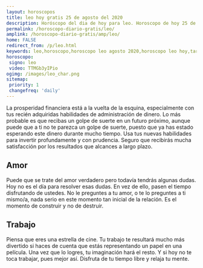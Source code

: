 ```yaml
---
layout: horoscopos
title: leo hoy gratis 25 de agosto del 2020 
description: Horóscopo del dia de hoy para leo. Horoscopo de hoy 25 de agosto del 2020. Las predicciones de amor, trabajo, vida personal gratis.
permalink: /horoscopo-diario-gratis/leo/
amplink: /horoscopo-diario-gratis/amp/leo/
home: FALSE
redirect_from: /p/leo.html
keywords: leo,horoscopo,horoscopo leo agosto 2020,horoscopo leo hoy,tarot leo agosto 2020,horoscopo leo,tarot leo hoy,horoscopo de hoy,horoscopo diario,tarot del amor,horoscopo de hoy leo,horoscopo diario del tarot, Horoscopo de hoy leo 25 de agosto del 2020,horóscopo del día,signos zodiacales 2020, el horoscopo de hoy
horoscopo:
 signo: leo
 video: TTMGb3yIPio 
ogimg: /images/leo_char.png
sitemap:
 priority: 1
 changefreq: 'daily'
---
```



La prosperidad financiera está a la vuelta de la esquina, especialmente con tus recién adquiridas habilidades de administración de dinero. Lo más probable es que recibas un golpe de suerte en un futuro próximo, aunque puede que a ti no te parezca un golpe de suerte, puesto que ya has estado esperando este dinero durante mucho tiempo. Usa tus nuevas habilidades para invertir profundamente y con prudencia. Seguro que recibirás mucha satisfacción por los resultados que alcances a largo plazo.

## Amor

Puede que se trate del amor verdadero pero todavía tendrás algunas dudas. Hoy no es el día para resolver esas dudas. En vez de ello, pasen el tiempo disfrutando de ustedes. No le preguntes a tu amor, o te lo preguntes a ti mismo/a, nada serio en este momento tan inicial de la relación. Es el momento de construir y no de destruir.

## Trabajo

Piensa que eres una estrella de cine. Tu trabajo te resultará mucho más divertido si haces de cuenta que estás representando un papel en una película. Una vez que lo logres, tu imaginación hará el resto. Y si hoy no te toca trabajar, pues mejor así. Disfruta de tu tiempo libre y relaja tu mente.